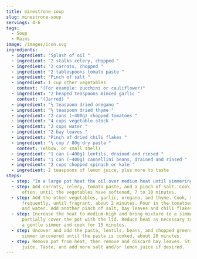 ```yaml
---
title: minestrone soup
slug: minestrone-soup
servings: 4-6
tags:
  - Soup
  - Mains
image: /images/icon.svg
ingredients:
  - ingredient: "Splash of oil "
  - ingredient: "2 stalks celery, chopped "
  - ingredient: "2 carrots, chopped "
  - ingredient: "2 tablespoons tomato paste "
  - ingredient: "Pinch of salt "
  - ingredient: 1 cup other vegetables
    context: "(For example: zucchini or cauliflower)"
  - ingredient: "2 heaped teaspoons minced garlic "
    context: "(Jarred) "
  - ingredient: "½ teaspoon dried oregano "
  - ingredient: "½ teaspoon dried thyme "
  - ingredient: "2 cans (~400g) chopped tomatoes "
  - ingredient: "4 cups vegetable stock "
  - ingredient: "2 cups water "
  - ingredient: "2 bay leaves "
  - ingredient: "Pinch of dried chili flakes "
  - ingredient: "½ cup / 80g dry pasta "
    context: (elbow, or small shell)
  - ingredient: "1 can (~400g) lentils, drained and rinsed "
  - ingredient: "1 can (~400g) cannellini beans, drained and rinsed "
  - ingredient: "2 cups chopped spinach or kale "
  - ingredient: 2 teaspoons of lemon juice, plus more to taste
steps:
  - step: "In a large pot heat the oil over medium heat until simmering. "
  - step: Add carrots, celery, tomato paste, and a pinch of salt. Cook, stirring
      often, until the vegetables have softened, 7 to 10 minutes.
  - step: Add the other vegetables, garlic, oregano, and thyme. Cook, stirring
      frequently, until fragrant, about 2 minutes. Pour in the tomatoes, stock,
      and water. Add another pinch of salt, bay leaves and chili flakes.
  - step: Increase the heat to medium-high and bring mixture to a simmer, then
      partially cover the pot with the lid. Reduce heat as necessary to maintain
      a gentle simmer and cook for 15 minutes.
  - step: Uncover and add the pasta, lentils, beans, and chopped greens. Continue to
      simmer uncovered until the pasta is cooked, about 20 minutes.
  - step: Remove pot from heat, then remove and discard bay leaves. Stir in lemon
      juice. Taste, and add more salt and/or lemon juice if desired.
---
```

